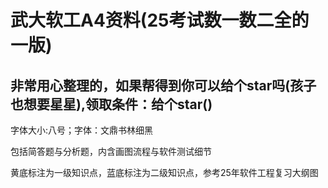 # 武大软工A4资料(25考试数一数二全的一版)
## 非常用心整理的，如果帮得到你可以给个star吗(孩子也想要星星),领取条件：给个star()

字体大小:八号；字体：文鼎书林细黑

包括简答题与分析题，内含画图流程与软件测试细节

黄底标注为一级知识点，蓝底标注为二级知识点，参考25年软件工程复习大纲图
